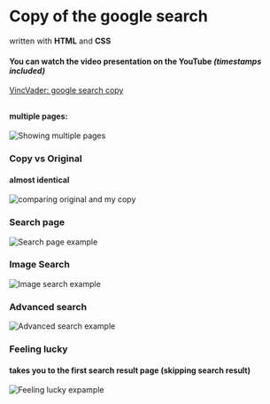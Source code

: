 # Copy of the google search
written with **HTML** and **CSS**

#### You can watch the video presentation on the YouTube *(timestamps included)*
[VincVader: google search copy](https://www.youtube.com/watch?v=ZiCVcxR0Rwg)

##
#### multiple pages:
![Showing multiple pages](https://media.giphy.com/media/T7JzADSunE5wI2mm4a/giphy.gif)

### Copy vs Original
#### almost identical
![comparing original and my copy](https://media.giphy.com/media/tCYAsJcj77Apgut7H7/giphy.gif)

### Search page
![Search page example](https://media.giphy.com/media/mNrB5poqIzYedJa4F5/giphy.gif)

### Image Search
![Image search example](https://media.giphy.com/media/UJ6b6AKA6pk1WphyBC/giphy.gif)

### Advanced search 
![Advanced search example](https://media.giphy.com/media/ZrhZYXFRpczCkdq8W7/giphy.gif)

### Feeling lucky
#### takes you to the first search result page (skipping search result)
![Feeling lucky expample](https://media.giphy.com/media/7SkRQir65iBA38LlIF/giphy.gif)



